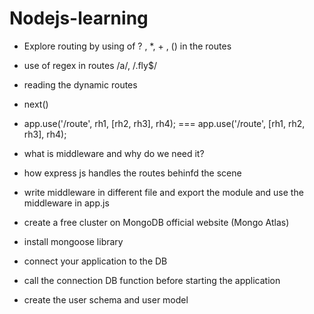 # Nodejs-learning
- Explore routing by using  of ? , *, + , () in the routes
- use of regex in routes /a/, /.fly$/
- reading the dynamic routes
- next() 
- app.use('/route', rh1, [rh2, rh3], rh4); === app.use('/route', [rh1, rh2, rh3], rh4);
- what is middleware and why do we need it?
- how express js handles the routes behinfd the scene
- write middleware in different file and export the module and use the middleware in app.js 

- create a free cluster on MongoDB official website (Mongo Atlas)
- install mongoose library 
- connect your application to the DB
- call the connection DB function before starting the application
- create the user schema and user model
